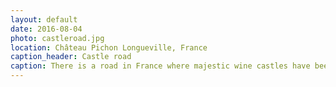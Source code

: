 ```yaml
---
layout: default
date: 2016-08-04
photo: castleroad.jpg
location: Château Pichon Longueville, France
caption_header: Castle road
caption: There is a road in France where majestic wine castles have been built every few kilometers! Gorgeous
---
```

